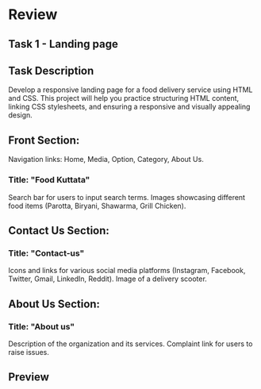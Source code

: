 # Review
## Task 1 - Landing page
## Task Description
Develop a responsive landing page for a food delivery service using HTML and CSS. This project will help you practice structuring HTML content, linking CSS stylesheets, and ensuring a responsive and visually appealing design.

## Front Section:

Navigation links: Home, Media, Option, Category, About Us.

### Title: "Food Kuttata"
Search bar for users to input search terms.
Images showcasing different food items (Parotta, Biryani, Shawarma, Grill Chicken).

## Contact Us Section:

### Title: "Contact-us"
Icons and links for various social media platforms (Instagram, Facebook, Twitter, Gmail, LinkedIn, Reddit).
Image of a delivery scooter.

## About Us Section:

### Title: "About us"
Description of the organization and its services.
Complaint link for users to raise issues.

## Preview
